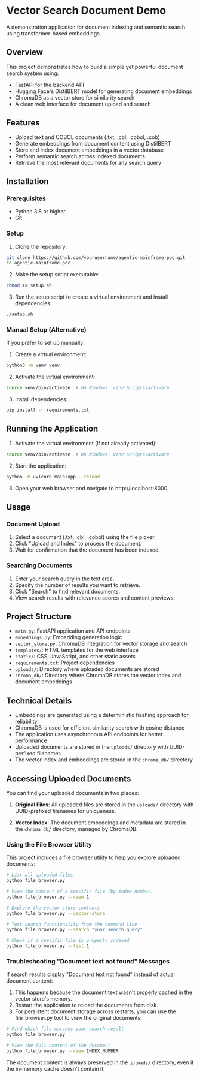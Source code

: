 # Vector Search Document Demo

A demonstration application for document indexing and semantic search using transformer-based embeddings.

## Overview

This project demonstrates how to build a simple yet powerful document search system using:
- FastAPI for the backend API
- Hugging Face's DistilBERT model for generating document embeddings
- ChromaDB as a vector store for similarity search
- A clean web interface for document upload and search

## Features

- Upload text and COBOL documents (.txt, .cbl, .cobol, .cob)
- Generate embeddings from document content using DistilBERT
- Store and index document embeddings in a vector database
- Perform semantic search across indexed documents
- Retrieve the most relevant documents for any search query

## Installation

### Prerequisites

- Python 3.8 or higher
- Git

### Setup

1. Clone the repository:
```bash
git clone https://github.com/yourusername/agentic-mainframe-poc.git
cd agentic-mainframe-poc
```

2. Make the setup script executable:
```bash
chmod +x setup.sh
```

3. Run the setup script to create a virtual environment and install dependencies:
```bash
./setup.sh
```

### Manual Setup (Alternative)

If you prefer to set up manually:

1. Create a virtual environment:
```bash
python3 -m venv venv
```

2. Activate the virtual environment:
```bash
source venv/bin/activate  # On Windows: venv\Scripts\activate
```

3. Install dependencies:
```bash
pip install -r requirements.txt
```

## Running the Application

1. Activate the virtual environment (if not already activated):
```bash
source venv/bin/activate  # On Windows: venv\Scripts\activate
```

2. Start the application:
```bash
python -m uvicorn main:app --reload
```

3. Open your web browser and navigate to http://localhost:8000

## Usage

### Document Upload
1. Select a document (.txt, .cbl, .cobol) using the file picker.
2. Click "Upload and Index" to process the document.
3. Wait for confirmation that the document has been indexed.

### Searching Documents
1. Enter your search query in the text area.
2. Specify the number of results you want to retrieve.
3. Click "Search" to find relevant documents.
4. View search results with relevance scores and content previews.

## Project Structure

- `main.py`: FastAPI application and API endpoints
- `embeddings.py`: Embedding generation logic
- `vector_store.py`: ChromaDB integration for vector storage and search
- `templates/`: HTML templates for the web interface
- `static/`: CSS, JavaScript, and other static assets
- `requirements.txt`: Project dependencies
- `uploads/`: Directory where uploaded documents are stored
- `chroma_db/`: Directory where ChromaDB stores the vector index and document embeddings

## Technical Details

- Embeddings are generated using a deterministic hashing approach for reliability
- ChromaDB is used for efficient similarity search with cosine distance
- The application uses asynchronous API endpoints for better performance
- Uploaded documents are stored in the `uploads/` directory with UUID-prefixed filenames
- The vector index and embeddings are stored in the `chroma_db/` directory

## Accessing Uploaded Documents

You can find your uploaded documents in two places:

1. **Original Files**: All uploaded files are stored in the `uploads/` directory with UUID-prefixed filenames for uniqueness.

2. **Vector Index**: The document embeddings and metadata are stored in the `chroma_db/` directory, managed by ChromaDB.

### Using the File Browser Utility

This project includes a file browser utility to help you explore uploaded documents:

```bash
# List all uploaded files
python file_browser.py

# View the content of a specific file (by index number)
python file_browser.py --view 1

# Explore the vector store contents
python file_browser.py --vector-store

# Test search functionality from the command line
python file_browser.py --search "your search query"

# Check if a specific file is properly indexed
python file_browser.py --test 1
```

### Troubleshooting "Document text not found" Messages

If search results display "Document text not found" instead of actual document content:

1. This happens because the document text wasn't properly cached in the vector store's memory.
2. Restart the application to reload the documents from disk.
3. For persistent document storage across restarts, you can use the file_browser.py tool to view the original documents:

```bash
# Find which file matches your search result
python file_browser.py

# View the full content of the document
python file_browser.py --view INDEX_NUMBER
```

The document content is always preserved in the `uploads/` directory, even if the in-memory cache doesn't contain it.

